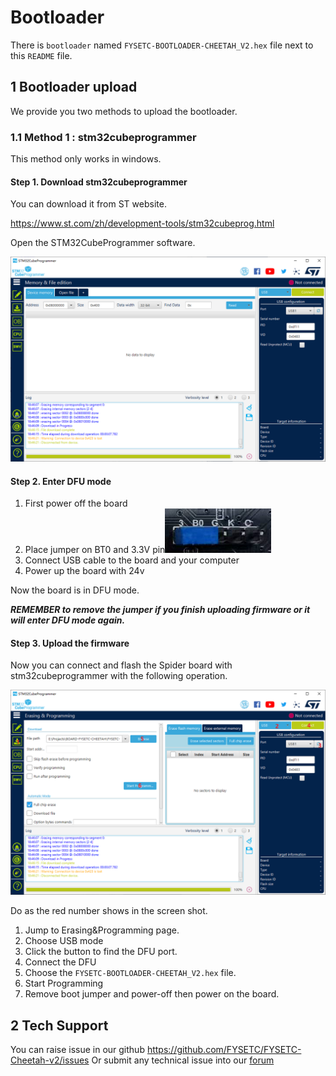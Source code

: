 

# Bootloader

There is `bootloader` named `FYSETC-BOOTLOADER-CHEETAH_V2.hex` file next to this `README` file.

## 1 Bootloader upload

We provide you two methods to upload the bootloader.

### 1.1 Method 1 : stm32cubeprogrammer

This method only works in windows.

#### Step 1. Download stm32cubeprogrammer 

You can download it from ST website.

https://www.st.com/zh/development-tools/stm32cubeprog.html

Open the STM32CubeProgrammer software.

![1574332767079](..\images\cx.png)

#### Step 2. Enter DFU mode

1. First power off the board
2. Place jumper on BT0 and 3.3V pin![image-20211130182000593](../images/boot_jumper.png) 
3. Connect USB cable to the board and your computer 
4. Power up the board with 24v 

Now the board is in DFU mode. 

***REMEMBER to remove the jumper if you finish uploading firmware or it will enter DFU mode again.***

#### Step 3. Upload the firmware

Now you can connect and flash the Spider board with stm32cubeprogrammer with the following operation.

![1574386395071](../images/bootloader.png)

Do as the red number shows in the screen shot.

1. Jump to Erasing&Programming page.
2. Choose USB mode
3. Click the button to find the DFU port.
4. Connect the DFU 
5. Choose the `FYSETC-BOOTLOADER-CHEETAH_V2.hex` file.
6. Start Programming
6. Remove boot jumper and power-off then power on the board. 

## 2 Tech Support

You can raise issue in our github https://github.com/FYSETC/FYSETC-Cheetah-v2/issues
Or submit any technical issue into our [forum](http://forum.fysetc.com/) 